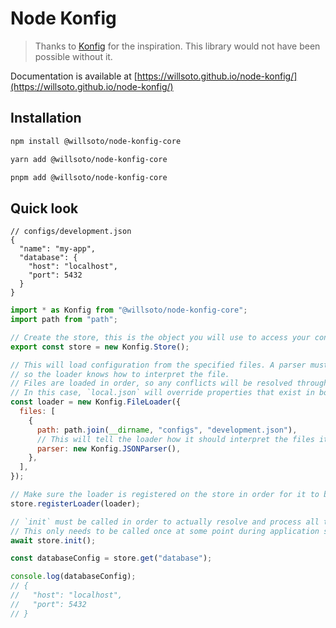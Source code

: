 # Node Konfig

> Thanks to [Konfig](https://github.com/lalamove/konfig) for the inspiration. This library would not have been possible without it.

Documentation is available at [https://willsoto.github.io/node-konfig/](https://willsoto.github.io/node-konfig/)

## Installation

```bash
npm install @willsoto/node-konfig-core
```

```bash
yarn add @willsoto/node-konfig-core
```

```bash
pnpm add @willsoto/node-konfig-core
```

## Quick look

```jsonc
// configs/development.json
{
  "name": "my-app",
  "database": {
    "host": "localhost",
    "port": 5432
  }
}
```

```javascript
import * as Konfig from "@willsoto/node-konfig-core";
import path from "path";

// Create the store, this is the object you will use to access your config
export const store = new Konfig.Store();

// This will load configuration from the specified files. A parser must be provided
// so the loader knows how to interpret the file.
// Files are loaded in order, so any conflicts will be resolved through a "last one wins" approach.
// In this case, `local.json` will override properties that exist in both configurations.
const loader = new Konfig.FileLoader({
  files: [
    {
      path: path.join(__dirname, "configs", "development.json"),
      // This will tell the loader how it should interpret the files it loads
      parser: new Konfig.JSONParser(),
    },
  ],
});

// Make sure the loader is registered on the store in order for it to be processed.
store.registerLoader(loader);

// `init` must be called in order to actually resolve and process all the registered loaders
// This only needs to be called once at some point during application startup.
await store.init();

const databaseConfig = store.get("database");

console.log(databaseConfig);
// {
//   "host": "localhost",
//   "port": 5432
// }
```
